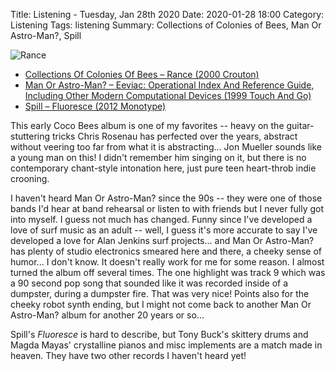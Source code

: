 Title: Listening - Tuesday, Jan 28th 2020
Date: 2020-01-28 18:00
Category: Listening
Tags: listening
Summary: Collections of Colonies of Bees, Man Or Astro-Man?, Spill


![Rance](/images/rance.jpg)

- [Collections Of Colonies Of Bees – Rance (2000 Crouton)](https://www.discogs.com/Collections-Of-Colonies-Of-Bees-Rance/release/613235)
- [Man Or Astro-Man? – Eeviac: Operational Index And Reference Guide, Including Other Modern Computational Devices (1999 Touch And Go)](https://www.discogs.com/Man-Or-Astro-Man-Eeviac-Operational-Index-And-Reference-Guide-Including-Other-Modern-Computational-D/master/54680)
- [Spill – Fluoresce (2012 Monotype)](https://www.discogs.com/Spill-Fluoresce/release/3545752)


This early Coco Bees album is one of my favorites -- heavy on the guitar-stuttering tricks Chris Rosenau has perfected over the years, abstract without veering too far from what it is abstracting... 
Jon Mueller sounds like a young man on this! I didn't remember him singing on it, but there is no contemporary chant-style intonation here, just pure teen heart-throb indie crooning.

I haven't heard Man Or Astro-Man? since the 90s -- they were one of those bands I'd hear at band rehearsal or listen to with friends but I never fully got into myself. I guess not much has changed. 
Funny since I've developed a love of surf music as an adult -- well, I guess it's more accurate to say I've developed a love for Alan Jenkins surf projects... and Man Or Astro-Man? has plenty 
of studio electronics smeared here and there, a cheeky sense of humor... I don't know. It doesn't really work for me for some reason. I almost turned the album off several times. The one highlight was 
track 9 which was a 90 second pop song that sounded like it was recorded inside of a dumpster, during a dumpster fire. That was very nice! Points also for the cheeky robot synth ending, but I might not 
come back to another Man Or Astro-Man? album for another 20 years or so...

Spill's _Fluoresce_ is hard to describe, but Tony Buck's skittery drums and Magda Mayas' crystalline pianos and misc implements are a match made in heaven. They have two other records I haven't heard yet!

